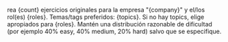 rea {count} ejercicios originales para la empresa "{company}" y el/los rol(es) {roles}.
Temas/tags preferidos: {topics}.
Si no hay topics, elige apropiados para {roles}.
Mantén una distribución razonable de dificultad (por ejemplo 40% easy, 40% medium, 20% hard) salvo que se especifique.